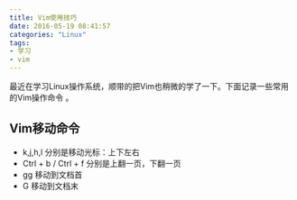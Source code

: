 ```yaml
---
title: Vim使用技巧
date: 2016-05-19 08:41:57
categories: "Linux"
tags:
- 学习
- vim
---
```

最近在学习Linux操作系统，顺带的把Vim也稍微的学了一下。下面记录一些常用的Vim操作命令
。

## Vim移动命令 ##

* k,j,h,l 分别是移动光标：上下左右
* Ctrl + b / Ctrl + f 分别是上翻一页，下翻一页
* gg 移动到文档首
* G 移动到文档末

